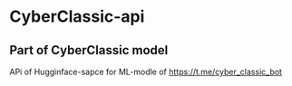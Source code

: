 # CyberClassic-api
## Part of CyberClassic model
APi of Hugginface-sapce for ML-modle of https://t.me/cyber_classic_bot

